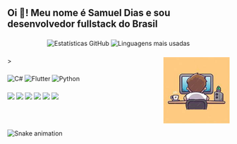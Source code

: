 <h2 align="left">Oi 👋! Meu nome é Samuel Dias e sou desenvolvedor fullstack do Brasil</h2>

###

<div align="center">
  <img src="https://github-readme-stats.vercel.app/api?username=SamuelGFDias&hide_title=false&hide_rank=false&show_icons=true&include_all_commits=true&count_private=true&disable_animations=false&theme=tokyonight&locale=pt-BR&hide_border=false" height="150" alt="Estatísticas GitHub" />
  <img src="https://github-readme-stats.vercel.app/api/top-langs?username=SamuelGFDias&locale=pt-BR&hide_title=false&layout=compact&card_width=320&langs_count=5&theme=tokyonight&hide_border=fal se" height="150" alt="Linguagens mais usadas" />
</div>

###

<img align="right" height="150" src="https://github.com/SamuelGFDias/SamuelGFDias/blob/main/assets/images/th.jpeg" />
>

###

<div align="left">
 <img src="https://cdn.jsdelivr.net/gh/devicons/devicon/icons/csharp/csharp-original.svg" height="30" alt="C#" />
 <img src="https://cdn.jsdelivr.net/gh/devicons/devicon/icons/flutter/flutter-original.svg" height="30" alt="Flutter" />
 <img src="https://cdn.jsdelivr.net/gh/devicons/devicon/icons/python/python-original.svg" height="30" alt="Python" />
</div>

###

<div align="left">
  <img src="https://img.shields.io/static/v1?message=Youtube&logo=youtube&label=&color=FF0000&logoColor=white&labelColor=&style=for-the-badge" height="35" />
  <img src="https://img.shields.io/static/v1?message=Instagram&logo=instagram&label=&color=E4405F&logoColor=white&labelColor=&style=for-the-badge" height="35" />
  <img src="https://img.shields.io/static/v1?message=Twitch&logo=twitch&label=&color=9146FF&logoColor=white&labelColor=&style=for-the-badge" height="35" />
  <img src="https://img.shields.io/static/v1?message=Discord&logo=discord&label=&color=7289DA&logoColor=white&labelColor=&style=for-the-badge" height="35" />
  <img src="https://img.shields.io/static/v1?message=Gmail&logo=gmail&label=&color=D14836&logoColor=white&labelColor=&style=for-the-badge" height="35" />
  <a href="https://www.linkedin.com/in/samuelgfdias" target="_blank">
  <img src="https://img.shields.io/static/v1?message=LinkedIn&logo=linkedin&label=&color=0077B5&logoColor=white&labelColor=&style=for-the-badge" height="35" />
  </a>
</div>

###

<br clear="both">

![Snake animation](https://raw.githubusercontent.com/SamuelGFDias/output/github-contribution-grid-snake.svg)

###
